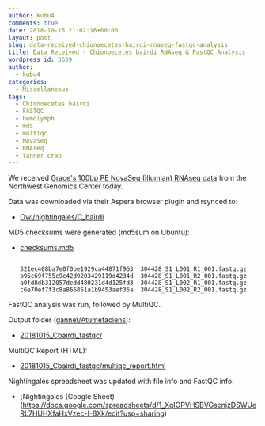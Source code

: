 ```yaml
---
author: kubu4
comments: true
date: 2018-10-15 21:02:16+00:00
layout: post
slug: data-received-chionoecetes-bairdi-rnaseq-fastqc-analysis
title: Data Received - Chionoecetes bairdi RNAseq & FastQC Analysis
wordpress_id: 3639
author:
  - kubu4
categories:
  - Miscellaneous
tags:
  - Chionoecetes bairdi
  - FASTQC
  - hemolymph
  - md5
  - multiqc
  - NovaSeq
  - RNAseq
  - tanner crab
---
```


We received [Grace's 100bp PE NovaSeq (Illumian) RNAseq data](https://grace-ac.github.io/Pooled-sample-handed-toNWGC/) from the Northwest Genomics Center today.

Data was downloaded via their Aspera browser plugin and rsynced to:





  * [Owl/nightingales/C_bairdi](https://owl.fish.washington.edu/nightingales/C_bairdi/)



MD5 checksums were generated (md5sum on Ubuntu):



  * [checksums.md5](https://owl.fish.washington.edu/nightingales/C_bairdi/checksums.md5)




    
    <code>
    321ec408ba7e0f0be1929ca44871f963  304428_S1_L001_R1_001.fastq.gz
    b95c69f755c9c42d9203429119d4234d  304428_S1_L001_R2_001.fastq.gz
    a0fd8db312057dedd480231d4d125fd3  304428_S1_L002_R1_001.fastq.gz
    c6e70ef7f3c8a866851a1b9453aef36a  304428_S1_L002_R2_001.fastq.gz
    </code>



FastQC analysis was run, followed by MultiQC.

Output folder ([gannet/Atumefaciens](https://gannet.fish.washington.edu/Atumefaciens)):





  * [20181015_Cbairdi_fastqc/](https://gannet.fish.washington.edu/Atumefaciens/20181015_Cbairdi_fastqc/)



MultiQC Report (HTML):



  * [20181015_Cbairdi_fastqc/multiqc_report.html](https://gannet.fish.washington.edu/Atumefaciens/20181015_Cbairdi_fastqc/multiqc_report.html)



Nightingales spreadsheet was updated with file info and FastQC info:



  * [Nightingales (Google Sheet)(https://docs.google.com/spreadsheets/d/1_XqIOPVHSBVGscnjzDSWUeRL7HUHXfaHxVzec-I-8Xk/edit?usp=sharing)


